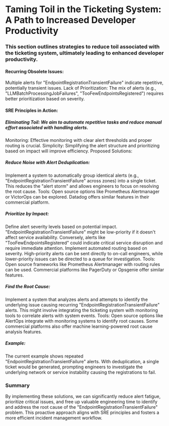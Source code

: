 # Taming Toil in the Ticketing System: A Path to Increased Developer Productivity

### This section outlines strategies to reduce toil associated with the ticketing system, ultimately leading to enhanced developer productivity.

#### Recurring Obsolete Issues: 
Multiple alerts for "EndpointRegistrationTransientFailure" indicate repetitive, potentially transient issues.
Lack of Prioritization: The mix of alerts (e.g., "LLMBatchProcessingJobFailures", "TooFewEndpointsRegistered") requires better prioritization based on severity.

#### SRE Principles in Action:

##### Eliminating Toil: We aim to automate repetitive tasks and reduce manual effort associated with handling alerts.
Monitoring: Effective monitoring with clear alert thresholds and proper routing is crucial.
Simplicity: Simplifying the alert structure and prioritizing based on impact will improve efficiency.
Proposed Solutions:

##### Reduce Noise with Alert Deduplication:
Implement a system to automatically group identical alerts (e.g., "EndpointRegistrationTransientFailure" across zones) into a single ticket. This reduces the "alert storm" and allows engineers to focus on resolving the root cause.
Tools: Open source options like Prometheus Alertmanager or VictorOps can be explored. Datadog offers similar features in their commercial platform.

##### Prioritize by Impact:
Define alert severity levels based on potential impact. "EndpointRegistrationTransientFailure" might be low-priority if it doesn't affect service availability.
Conversely, alerts like "TooFewEndpointsRegistered" could indicate critical service disruption and require immediate attention.
Implement automated routing based on severity. High-priority alerts can be sent directly to on-call engineers, while lower-priority issues can be directed to a queue for investigation.
Tools: Open source frameworks like Prometheus Alertmanager with routing rules can be used. Commercial platforms like PagerDuty or Opsgenie offer similar features.

##### Find the Root Cause:
Implement a system that analyzes alerts and attempts to identify the underlying issue causing recurring "EndpointRegistrationTransientFailure" alerts. This might involve integrating the ticketing system with monitoring tools to correlate alerts with system events.
Tools: Open source options like AlertOps integrate with monitoring systems to identify root causes. Some commercial platforms also offer machine learning-powered root cause analysis features.

##### Example:

The current example shows repeated "EndpointRegistrationTransientFailure" alerts. With deduplication, a single ticket would be generated, prompting engineers to investigate the underlying network or service instability causing the registrations to fail.

### Summary
By implementing these solutions, we can significantly reduce alert fatigue, prioritize critical issues, and free up valuable engineering time to identify and address the root cause of the "EndpointRegistrationTransientFailure" problem. This proactive approach aligns with SRE principles and fosters a more efficient incident management workflow.